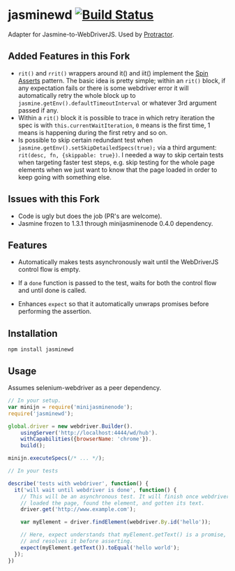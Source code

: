 jasminewd [![Build Status](https://travis-ci.org/angular/jasminewd.png?branch=master)](https://travis-ci.org/angular/jasminewd)
=========

Adapter for Jasmine-to-WebDriverJS. Used by [Protractor](http://www.github.com/angular/protractor).


Added Features in this Fork
---------------------------

 - `rit()` and `rrit()` wrappers around it() and iit() implement the [Spin Asserts](https://saucelabs.com/resources/selenium/lose-races-and-win-at-selenium) pattern. The basic idea is pretty simple; within an `rit()` block, if any expectation fails or there is some webdriver error it will automatically retry the whole block up to `jasmine.getEnv().defaultTimeoutInterval` or whatever 3rd argument passed if any.
 - Within a `rit()` block it is possible to trace in which retry iteration the spec is with `this.currentWaitIteration`, `0` means is the first time, 1 means is happening during the first retry and so on.
 - Is possible to skip certain redundant test when `jasmine.getEnv().setSkipDetailedSpecs(true);` via a third argument: `rit(desc, fn, {skippable: true})`. I needed a way to skip certain tests when targeting faster test steps, e.g. skip testing for the whole page elements when we just want to know that the page loaded in order to keep going with something else.

Issues with this Fork
---------------------

 - Code is ugly but does the job (PR's are welcome).
 - Jasmine frozen to 1.3.1 through minijasminenode 0.4.0 dependency.

Features
--------

 - Automatically makes tests asynchronously wait until the WebDriverJS control flow is empty.

 - If a `done` function is passed to the test, waits for both the control flow and until done is called.

 - Enhances `expect` so that it automatically unwraps promises before performing the assertion.

Installation
------------
```
npm install jasminewd
```

Usage
-----

Assumes selenium-webdriver as a peer dependency.

```js
// In your setup.
var minijn = require('minijasminenode');
require('jasminewd');

global.driver = new webdriver.Builder().
    usingServer('http://localhost:4444/wd/hub').
    withCapabilities({browserName: 'chrome'}).
    build();

minijn.executeSpecs(/* ... */);

// In your tests

describe('tests with webdriver', function() {
  it('will wait until webdriver is done', function() {
    // This will be an asynchronous test. It will finish once webdriver has
    // loaded the page, found the element, and gotten its text.
    driver.get('http://www.example.com');

    var myElement = driver.findElement(webdriver.By.id('hello'));

    // Here, expect understands that myElement.getText() is a promise,
    // and resolves it before asserting.
    expect(myElement.getText()).toEqual('hello world');
  });
})
```
